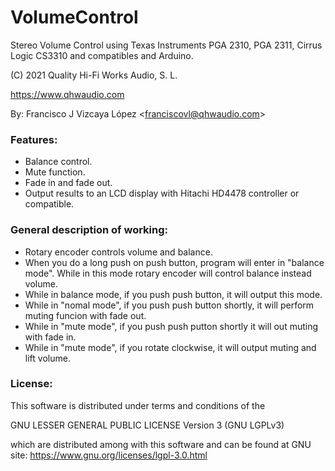 # VolumeControl

Stereo Volume Control using Texas Instruments PGA 2310, PGA 2311,
   Cirrus Logic CS3310 and compatibles and Arduino.
   
   (C) 2021 Quality Hi-Fi Works Audio, S. L.
   
   https://www.qhwaudio.com
   
   By: Francisco J Vizcaya López  \<franciscovl@qhwaudio.com\>
   
   ### Features:
   * Balance control.
   * Mute function.
   * Fade in and fade out.
   * Output results to an LCD display with Hitachi HD4478 controller or compatible.
     
   ### General description of working:
   * Rotary encoder controls volume and balance.
   * When you do a long push on push button, program will enter in 
        "balance mode". While in this mode rotary encoder will control 
        balance instead volume.
   * While in balance mode, if you push push button, it will output this mode.
   * While in "nomal mode", if you push push button shortly, it will perform muting
       funcion with fade out.
   * While in "mute mode", if you push push putton shortly it will out muting with fade in.
   * While in "mute mode", if you rotate clockwise, it will output muting and 
       lift volume.
   
   ### License:
   
   This software is distributed under terms and conditions of the
   
   GNU LESSER GENERAL PUBLIC LICENSE Version 3 (GNU LGPLv3)
   
   which are distributed among with this software and can be found at GNU site:
   https://www.gnu.org/licenses/lgpl-3.0.html
   
   
